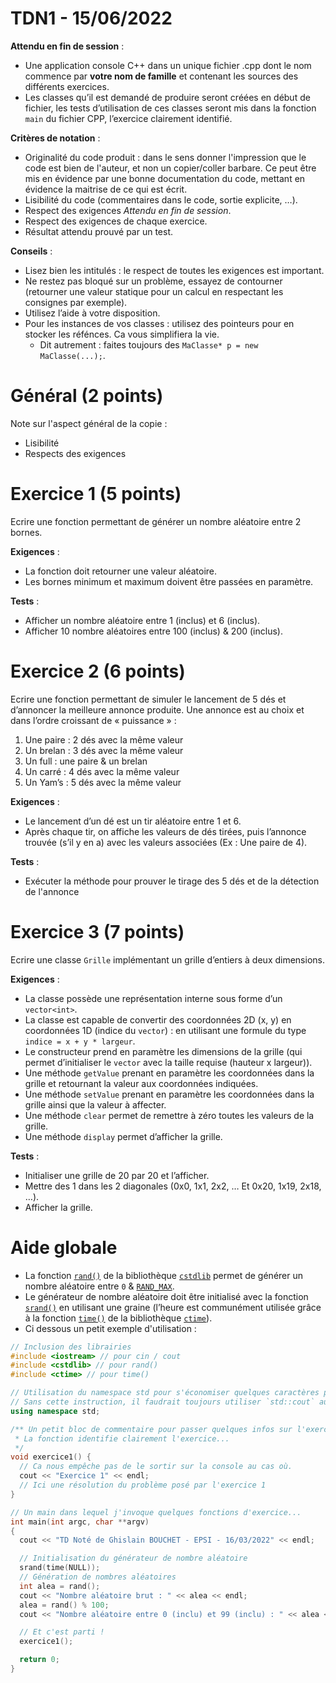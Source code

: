 # TDN1 - 15/06/2022

**Attendu en fin de session** :
* Une application console C++ dans un unique fichier .cpp dont le nom commence par **votre nom de famille** et contenant les sources des différents exercices.
* Les classes qu’il est demandé de produire seront créées en début de fichier, les tests d’utilisation de ces classes seront mis dans la fonction `main` du fichier CPP, l’exercice clairement identifié.

**Critères de notation** :
* Originalité du code produit : dans le sens donner l'impression que le code est bien de l'auteur, et non un copier/coller barbare. Ce peut être mis en évidence par une bonne documentation du code, mettant en évidence la maitrise de ce qui est écrit.
* Lisibilité du code (commentaires dans le code, sortie explicite, …).
* Respect des exigences *Attendu en fin de session*.
* Respect des exigences de chaque exercice.
* Résultat attendu prouvé par un test.

**Conseils** :
* Lisez bien les intitulés : le respect de toutes les exigences est important.
* Ne restez pas bloqué sur un problème, essayez de contourner (retourner une valeur statique pour un calcul en respectant les consignes par exemple).
* Utilisez l’aide à votre disposition.
* Pour les instances de vos classes : utilisez des pointeurs pour en stocker les réfénces. Ca vous simplifiera la vie.
  * Dit autrement : faites toujours des `MaClasse* p = new MaClasse(...);`.



# Général (2 points)
Note sur l'aspect général de la copie :
* Lisibilité
* Respects des exigences



# Exercice 1 (5 points)
Ecrire une fonction permettant de générer un nombre aléatoire entre 2 bornes.

**Exigences** :
* La fonction doit retourner une valeur aléatoire.
* Les bornes minimum et maximum doivent être passées en paramètre.

**Tests** :
* Afficher un nombre aléatoire entre 1 (inclus) et 6 (inclus).
* Afficher 10 nombre aléatoires entre 100 (inclus) & 200 (inclus).



# Exercice 2 (6 points)
Ecrire une fonction permettant de simuler le lancement de 5 dés et d’annoncer la meilleure annonce produite.
Une annonce est au choix et dans l’ordre croissant de « puissance » :
1. Une paire : 2 dés avec la même valeur
2. Un brelan : 3 dés avec la même valeur
3. Un full : une paire & un brelan
4. Un carré : 4 dés avec la même valeur
5. Un Yam’s : 5 dés avec la même valeur

**Exigences** :
* Le lancement d’un dé est un tir aléatoire entre 1 et 6.
* Après chaque tir, on affiche les valeurs de dés tirées, puis l’annonce trouvée (s’il y en a) avec les valeurs associées (Ex : Une paire de 4).

**Tests** :
* Exécuter la méthode pour prouver le tirage des 5 dés et de la détection de l'annonce



# Exercice 3 (7 points)
Ecrire une classe `Grille` implémentant un grille d’entiers à deux dimensions.

**Exigences** :
* La classe possède une représentation interne sous forme d’un `vector<int>`.
* La classe est capable de convertir des coordonnées 2D (x, y) en coordonnées 1D (indice du `vector`) : en utilisant une formule du type `indice = x + y * largeur`.
* Le constructeur prend en paramètre les dimensions de la grille (qui permet d’initialiser le `vector` avec la taille requise (hauteur x largeur)).
* Une méthode `getValue` prenant en paramètre les coordonnées dans la grille et retournant la valeur aux coordonnées indiquées.
* Une méthode `setValue` prenant en paramètre les coordonnées dans la grille ainsi que la valeur à affecter.
* Une méthode `clear` permet de remettre à zéro toutes les valeurs de la grille.
* Une méthode `display` permet d’afficher la grille.

**Tests** :
* Initialiser une grille de 20 par 20 et l’afficher.
* Mettre des 1 dans les 2 diagonales (0x0, 1x1, 2x2, … Et 0x20, 1x19, 2x18, …).
* Afficher la grille.



# Aide globale
* La fonction [`rand()`](https://en.cppreference.com/w/cpp/numeric/random/rand) de la bibliothèque [`cstdlib`](https://en.cppreference.com/w/cpp/header/cstdlib) permet de générer un nombre aléatoire entre `0` & [`RAND_MAX`](https://en.cppreference.com/w/cpp/numeric/random/RAND_MAX).
* Le générateur de nombre aléatoire doit être initialisé avec la fonction [`srand()`](https://en.cppreference.com/w/cpp/numeric/random/srand) en utilisant une graine (l’heure est communément utilisée grâce à la fonction [`time()`](https://en.cppreference.com/w/cpp/chrono/c/time) de la bibliothèque [`ctime`](https://en.cppreference.com/w/cpp/header/ctime)).
* Ci dessous un petit exemple d'utilisation :

```c++
// Inclusion des librairies
#include <iostream> // pour cin / cout
#include <cstdlib> // pour rand()
#include <ctime> // pour time()

// Utilisation du namespace std pour s'économiser quelques caractères plus bas.
// Sans cette instruction, il faudrait toujours utiliser `std::cout` au lieu de `cout`
using namespace std;

/** Un petit bloc de commentaire pour passer quelques infos sur l'exercice 1.
 * La fonction identifie clairement l'exercice...
 */
void exercice1() {
  // Ca nous empêche pas de le sortir sur la console au cas où.
  cout << "Exercice 1" << endl;
  // Ici une résolution du problème posé par l'exercice 1
}

// Un main dans lequel j'invoque quelques fonctions d'exercice...
int main(int argc, char **argv)
{
  cout << "TD Noté de Ghislain BOUCHET - EPSI - 16/03/2022" << endl;

  // Initialisation du générateur de nombre aléatoire
  srand(time(NULL));
  // Génération de nombres aléatoires
  int alea = rand();
  cout << "Nombre aléatoire brut : " << alea << endl;
  alea = rand() % 100;
  cout << "Nombre aléatoire entre 0 (inclu) et 99 (inclu) : " << alea << endl;

  // Et c'est parti !
  exercice1();

  return 0;
}
```
